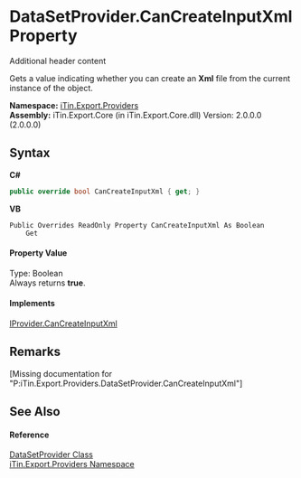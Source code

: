 # DataSetProvider.CanCreateInputXml Property 
Additional header content 

Gets a value indicating whether you can create an <strong>Xml</strong> file from the current instance of the object.

**Namespace:**&nbsp;<a href="N_iTin_Export_Providers">iTin.Export.Providers</a><br />**Assembly:**&nbsp;iTin.Export.Core (in iTin.Export.Core.dll) Version: 2.0.0.0 (2.0.0.0)

## Syntax

**C#**<br />
``` C#
public override bool CanCreateInputXml { get; }
```

**VB**<br />
``` VB
Public Overrides ReadOnly Property CanCreateInputXml As Boolean
	Get
```


#### Property Value
Type: Boolean<br />Always returns <strong>true</strong>.

#### Implements
<a href="P_iTin_Export_ComponentModel_Provider_IProvider_CanCreateInputXml">IProvider.CanCreateInputXml</a><br />

## Remarks
\[Missing <remarks> documentation for "P:iTin.Export.Providers.DataSetProvider.CanCreateInputXml"\]

## See Also


#### Reference
<a href="T_iTin_Export_Providers_DataSetProvider">DataSetProvider Class</a><br /><a href="N_iTin_Export_Providers">iTin.Export.Providers Namespace</a><br />
